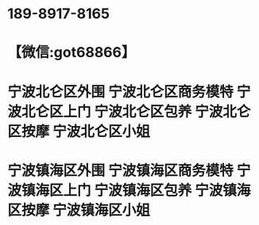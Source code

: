 # 189-8917-8165
# 【微信:got68866】
# 宁波北仑区外围 宁波北仑区商务模特 宁波北仑区上门 宁波北仑区包养 宁波北仑区按摩 宁波北仑区小姐 
# 宁波镇海区外围 宁波镇海区商务模特 宁波镇海区上门 宁波镇海区包养 宁波镇海区按摩 宁波镇海区小姐

